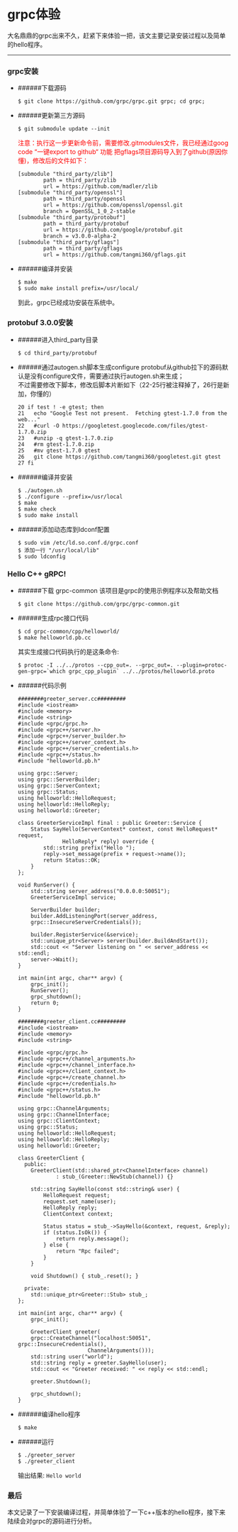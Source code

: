 <link rel="stylesheet" href="http://cdn.bootcss.com/highlight.js/8.0/styles/monokai_sublime.min.css">
<script src="http://cdn.bootcss.com/highlight.js/8.0/highlight.min.js"></script>
<script>
hljs.initHighlightingOnLoad();
</script>

grpc体验
===

大名鼎鼎的grpc出来不久，赶紧下来体验一把，该文主要记录安装过程以及简单的hello程序。

---

### grpc安装
- ######下载源码

	```
	$ git clone https://github.com/grpc/grpc.git grpc; cd grpc;
	```

- ######更新第三方源码

	```
	$ git submodule update --init
	```

	<font color="red">注意：执行这一步更新命令前，需要修改.gitmodules文件，我已经通过goog code “一键export to github“ 功能 把gflags项目源码导入到了github(原因你懂)，修改后的文件如下：</font>

	```
	[submodule "third_party/zlib"]
    	    path = third_party/zlib
        	url = https://github.com/madler/zlib
	[submodule "third_party/openssl"]
    	    path = third_party/openssl
	        url = https://github.com/openssl/openssl.git
    	    branch = OpenSSL_1_0_2-stable
	[submodule "third_party/protobuf"]
    	    path = third_party/protobuf
    	    url = https://github.com/google/protobuf.git
    	    branch = v3.0.0-alpha-2
	[submodule "third_party/gflags"]
    	    path = third_party/gflags
    	    url = https://github.com/tangmi360/gflags.git
	```

- ######编译并安装

	```
	$ make
	$ sudo make install prefix=/usr/local/
	```

	到此，grpc已经成功安装在系统中。

### protobuf 3.0.0安装
- ######进入third_party目录

	```
	$ cd third_party/protobuf
	```

- ######通过autogen.sh脚本生成configure
	protobuf从github拉下的源码默认是没有configure文件，需要通过执行autogen.sh来生成；  
	不过需要修改下脚本，修改后脚本片断如下（22-25行被注释掉了，26行是新加，你懂的）

	```
	20 if test ! -e gtest; then
	21   echo "Google Test not present.  Fetching gtest-1.7.0 from the web..."
	22   #curl -O https://googletest.googlecode.com/files/gtest-1.7.0.zip
	23   #unzip -q gtest-1.7.0.zip
	24   #rm gtest-1.7.0.zip
	25   #mv gtest-1.7.0 gtest
	26   git clone https://github.com/tangmi360/googletest.git gtest
	27 fi
	```

- ######编译并安装

	```
	$ ./autogen.sh
	$ ./configure --prefix=/usr/local
	$ make
	$ make check
	$ sudo make install
	```

- ######添加动态库到ldconf配置

	```
	$ sudo vim /etc/ld.so.conf.d/grpc.conf
	$ 添加一行 "/usr/local/lib"
	$ sudo ldconfig
	```

### Hello C++ gRPC!
- ######下载 grpc-common
	该项目是grpc的使用示例程序以及帮助文档

	```
	$ git clone https://github.com/grpc/grpc-common.git
	```

- ######生成rpc接口代码

	```
	$ cd grpc-common/cpp/helloworld/
	$ make helloworld.pb.cc
	```
	其实生成接口代码执行的是这条命令:

	```
	$ protoc -I ../../protos --cpp_out=. --grpc_out=. --plugin=protoc-gen-grpc=`which grpc_cpp_plugin` ../../protos/helloworld.proto
	```

- ######代码示例

	```
	########greeter_server.cc#########
	#include <iostream>
	#include <memory>
	#include <string>
	#include <grpc/grpc.h>
	#include <grpc++/server.h>
	#include <grpc++/server_builder.h>
	#include <grpc++/server_context.h>
	#include <grpc++/server_credentials.h>
	#include <grpc++/status.h>
	#include "helloworld.pb.h"

	using grpc::Server;
	using grpc::ServerBuilder;
	using grpc::ServerContext;
	using grpc::Status;
	using helloworld::HelloRequest;
	using helloworld::HelloReply;
	using helloworld::Greeter;

	class GreeterServiceImpl final : public Greeter::Service {
  		Status SayHello(ServerContext* context, const HelloRequest* request,
                  HelloReply* reply) override {
    		std::string prefix("Hello ");
    		reply->set_message(prefix + request->name());
    		return Status::OK;
  		}
	};

	void RunServer() {
  		std::string server_address("0.0.0.0:50051");
  		GreeterServiceImpl service;
  	
  		ServerBuilder builder;
	    builder.AddListeningPort(server_address,
	    grpc::InsecureServerCredentials());

  		builder.RegisterService(&service);
  		std::unique_ptr<Server> server(builder.BuildAndStart());
  		std::cout << "Server listening on " << server_address << std::endl;
  		server->Wait();
	}

	int main(int argc, char** argv) {
  		grpc_init();
  		RunServer();
  		grpc_shutdown();
  		return 0;
	}
	```

	```
	########greeter_client.cc#########
	#include <iostream>
	#include <memory>
	#include <string>

	#include <grpc/grpc.h>
	#include <grpc++/channel_arguments.h>
	#include <grpc++/channel_interface.h>
	#include <grpc++/client_context.h>
	#include <grpc++/create_channel.h>
	#include <grpc++/credentials.h>
	#include <grpc++/status.h>
	#include "helloworld.pb.h"

	using grpc::ChannelArguments;
	using grpc::ChannelInterface;
	using grpc::ClientContext;
	using grpc::Status;
	using helloworld::HelloRequest;
	using helloworld::HelloReply;
	using helloworld::Greeter;

	class GreeterClient {
 	  public:
  	    GreeterClient(std::shared_ptr<ChannelInterface> channel)
      			: stub_(Greeter::NewStub(channel)) {}

  		std::string SayHello(const std::string& user) {
    		HelloRequest request;
    		request.set_name(user);
    		HelloReply reply;
    		ClientContext context;

    		Status status = stub_->SayHello(&context, request, &reply);
    		if (status.IsOk()) {
      			return reply.message();
    		} else {
      			return "Rpc failed";
    		}
  		}

  		void Shutdown() { stub_.reset(); }

 	  private:
  	    std::unique_ptr<Greeter::Stub> stub_;
	};

	int main(int argc, char** argv) {
  		grpc_init();

  		GreeterClient greeter(
      	grpc::CreateChannel("localhost:50051", grpc::InsecureCredentials(),
                          ChannelArguments()));
  		std::string user("world");
  		std::string reply = greeter.SayHello(user);
  		std::cout << "Greeter received: " << reply << std::endl;

  		greeter.Shutdown();

  		grpc_shutdown();
	}
	```

- ######编译hello程序

	```
	$ make
	```

- ######运行

	```
	$ ./greeter_server
	$ ./greeter_client
	```

	输出结果:
	`Hello world`

### 最后
  本文记录了一下安装编译过程，并简单体验了一下c++版本的hello程序，接下来陆续会对grpc的源码进行分析。
